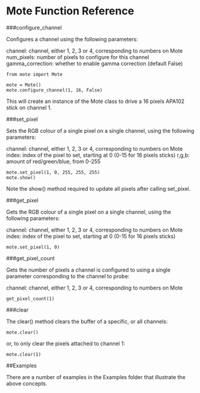 <!--
---
title: Mote Python Function Reference
handle: mote-python-function-reference
type: tutorial
summary: A reference for Mote's Python library
author: Phil Howard
products: [mote]
tags: [Mote, Raspberry Pi, Python, Programming]
images: [images/tba.png]
difficulty: Beginner
-->
# Mote Function Reference

###configure_channel

Configures a channel using the following parameters:

channel: channel, either 1, 2, 3 or 4, corresponding to numbers on Mote
num_pixels: number of pixels to configure for this channel
gamma_correction: whether to enable gamma correction (default False)

```
from mote import Mote

mote = Mote()
mote.configure_channel(1, 16, False)
```

This will create an instance of the Mote class to drive a 16 pixels APA102 stick on channel 1.

###set_pixel

Sets the RGB colour of a single pixel on a single channel, using the following parameters:

channel: channel, either 1, 2, 3 or 4, corresponding to numbers on Mote
index: index of the pixel to set, starting at 0 (0-15 for 16 pixels sticks)
r,g,b: amount of red/green/blue, from 0-255

```
mote.set_pixel(1, 0, 255, 255, 255)
mote.show()
```

Note the show() method required to update all pixels after calling set_pixel.

###get_pixel

Gets the RGB colour of a single pixel on a single channel, using the following parameters:

channel: channel, either 1, 2, 3 or 4, corresponding to numbers on Mote
index: index of the pixel to set, starting at 0 (0-15 for 16 pixels sticks)

```
mote.set_pixel(1, 0)
```

###get_pixel_count

Gets the number of pixels a channel is configured to using a single parameter corresponding to the channel to probe:

channel: channel, either 1, 2, 3 or 4, corresponding to numbers on Mote

```
get_pixel_count(1)
```

###clear

The clear() method clears the buffer of a specific, or all channels:

```
mote.clear()
```

or, to only clear the pixels attached to channel 1:

```
mote.clear(1)
```

##Examples

There are a number of examples in the Examples folder that illustrate the above concepts.